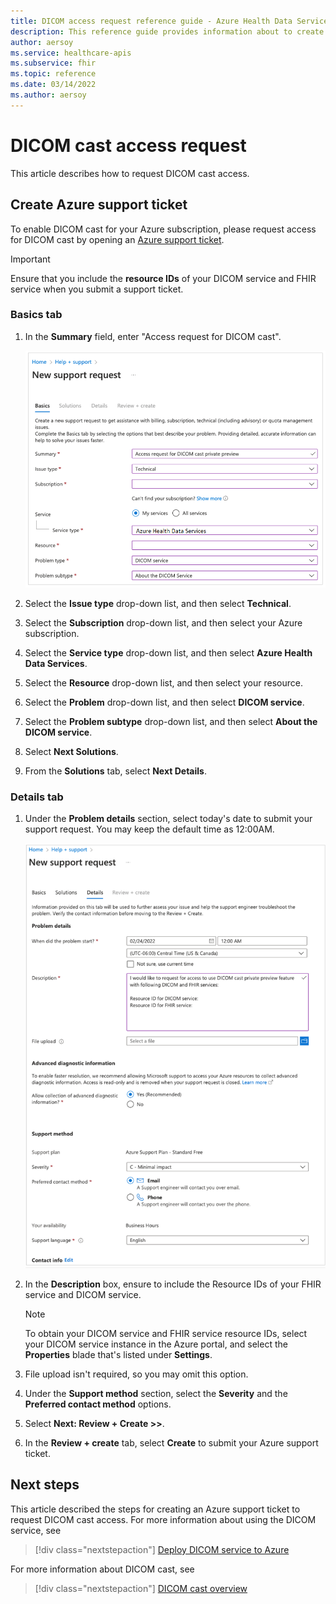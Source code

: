 ```yaml
---
title: DICOM access request reference guide - Azure Health Data Services
description: This reference guide provides information about to create an Azure support ticket to request DICOM cast access.
author: aersoy
ms.service: healthcare-apis
ms.subservice: fhir
ms.topic: reference
ms.date: 03/14/2022
ms.author: aersoy
---
```


# DICOM cast access request

This article describes how to request DICOM cast access.

## Create Azure support ticket

To enable DICOM cast for your Azure subscription, please request access for DICOM cast by opening an [Azure support ticket](https://azure.microsoft.com/support/create-ticket/). 

> [!IMPORTANT]
> Ensure that you include the **resource IDs** of your DICOM service and FHIR service when you submit a support ticket.

### Basics tab

1. In the **Summary** field, enter  "Access request for DICOM cast".
 
   [ ![Screenshot of basic tab in new support request.](media/new-support-request-basic-tab.png) ](media/new-support-request-basic-tab.png#lightbox)

1. Select the **Issue type** drop-down list, and then select **Technical**.
1. Select the **Subscription** drop-down list, and then select your Azure subscription.
1. Select the **Service type** drop-down list, and then select **Azure Health Data Services**.
1. Select the **Resource** drop-down list, and then select your resource.
1. Select the **Problem** drop-down list, and then select **DICOM service**.
1. Select the **Problem subtype** drop-down list, and then select **About the DICOM service**.
1. Select **Next Solutions**.
1. From the **Solutions** tab, select **Next Details**.

### Details tab

1. Under the **Problem details** section, select today's date to submit your support request. You may keep the default time as 12:00AM.

   [ ![Screenshot of details tab in new support request.](media/new-support-request-details-tab.png) ](media/new-support-request-details-tab.png#lightbox)

1. In the **Description** box, ensure to include the Resource IDs of your FHIR service and DICOM service.

   > [!NOTE]
   > To obtain your DICOM service and FHIR service resource IDs, select your DICOM service instance in the Azure portal, and select the **Properties** blade that's listed under **Settings**.

1. File upload isn't required, so you may omit this option.
1. Under the **Support method** section, select the **Severity** and the **Preferred contact method** options.
1. Select **Next: Review + Create >>**.
1. In the **Review + create** tab, select **Create** to submit your Azure support ticket. 


## Next steps

This article described the steps for creating an Azure support ticket to request DICOM cast access. For more information about using the DICOM service, see

>[!div class="nextstepaction"]
>[Deploy DICOM service to Azure](deploy-dicom-services-in-azure.md)

For more information about DICOM cast, see

>[!div class="nextstepaction"]
>[DICOM cast overview](dicom-cast-overview.md)
